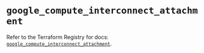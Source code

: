 # `google_compute_interconnect_attachment`

Refer to the Terraform Registry for docs: [`google_compute_interconnect_attachment`](https://registry.terraform.io/providers/hashicorp/google/6.18.1/docs/resources/compute_interconnect_attachment).
